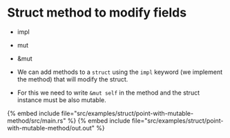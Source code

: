 # Struct method to modify fields

* impl
* mut
* &mut

* We can add methods to a `struct` using the `impl` keyword (we implement the method) that will modify the struct.
* For this we need to write `&mut self` in the method and the struct instance must be also mutable.

{% embed include file="src/examples/struct/point-with-mutable-method/src/main.rs" %}
{% embed include file="src/examples/struct/point-with-mutable-method/out.out" %}



